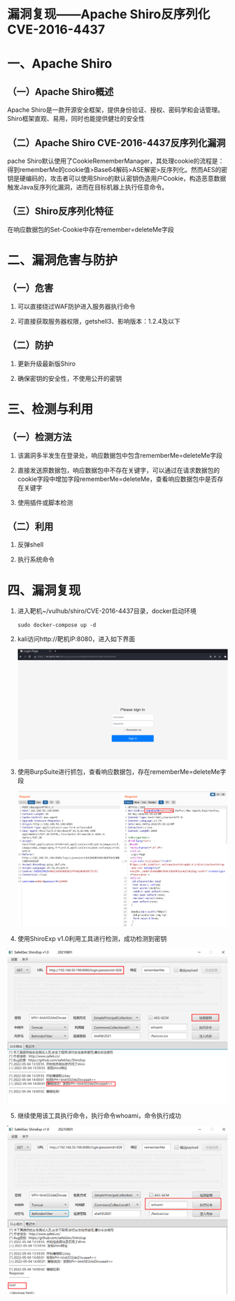 # 漏洞复现——Apache Shiro反序列化CVE-2016-4437

# 一、Apache Shiro

## （一）Apache Shiro概述

Apache Shiro是一款开源安全框架，提供身份验证、授权、密码学和会话管理。Shiro框架直观、易用，同时也能提供健壮的安全性

## （二）Apache Shiro CVE-2016-4437反序列化漏洞

pache Shiro默认使用了CookieRememberManager，其处理cookie的流程是：得到rememberMe的cookie值>Base64解码>ASE解密>反序列化。然而AES的密钥是硬编码的，攻击者可以使用Shiro的默认密钥伪造用户Cookie，构造恶意数据触发Java反序列化漏洞，进而在目标机器上执行任意命令。

## （三）Shiro反序列化特征

在响应数据包的Set-Cookie中存在remember=deleteMe字段

# 二、漏洞危害与防护

## （一）危害

1. 可以直接绕过WAF防护进入服务器执行命令

2. 可直接获取服务器权限，getshell3、影响版本：1.2.4及以下

## （二）防护

1. 更新升级最新版Shiro

2. 确保密钥的安全性，不使用公开的密钥

# 三、检测与利用

## （一）检测方法

1. 该漏洞多半发生在登录处，响应数据包中包含rememberMe=deleteMe字段

2. 直接发送原数据包，响应数据包中不存在关键字，可以通过在请求数据包的cookie字段中增加字段rememberMe=deleteMe，查看响应数据包中是否存在关键字

3. 使用插件或脚本检测

## （二）利用

1. 反弹shell

2. 执行系统命令

# 四、漏洞复现

1. 进入靶机~/vulhub/shiro/CVE-2016-4437目录，docker启动环境

   ``` shell
   sudo docker-compose up -d
   ```

2. kali访问http://靶机IP:8080，进入如下界面

   ![1.png](img/Shiro/Image1.png)

3. 使用BurpSuite进行抓包，查看响应数据包，存在rememberMe=deleteMe字段

   ![2.png](img/Shiro/Image2.png)

4. 使用ShiroExp v1.0利用工具进行检测，成功检测到密钥

![3.png](img/Shiro/Image3.png)

5. 继续使用该工具执行命令，执行命令whoami，命令执行成功

![4.png](img/Shiro/Image4.png)